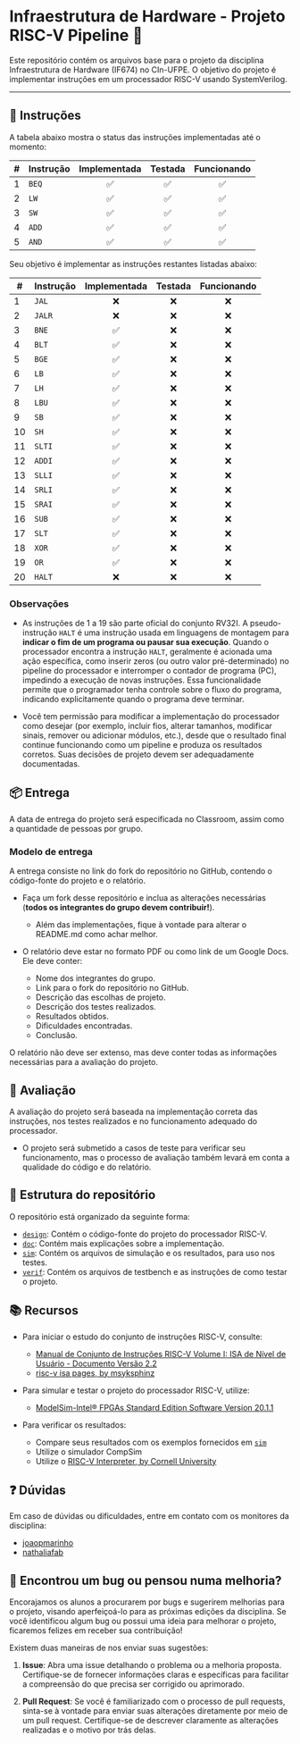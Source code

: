 # Infraestrutura de Hardware - Projeto RISC-V Pipeline 🚀

Este repositório contém os arquivos base para o projeto da disciplina Infraestrutura de Hardware (IF674) no CIn-UFPE. O objetivo do projeto é implementar instruções em um processador RISC-V usando SystemVerilog.

---

## 📝 Instruções

A tabela abaixo mostra o status das instruções implementadas até o momento:

| # | Instrução | Implementada | Testada | Funcionando |
|---|-----------|:-----------:|:-------:|:-----------:|
| 1 | `BEQ`     |     ✅     |   ✅   |     ✅     |
| 2 | `LW`      |     ✅     |   ✅   |     ✅     |
| 3 | `SW`      |     ✅     |   ✅   |     ✅     |
| 4 | `ADD`     |     ✅     |   ✅   |     ✅     |
| 5 | `AND`     |     ✅     |   ✅   |     ✅     |

Seu objetivo é implementar as instruções restantes listadas abaixo:

| # | Instrução | Implementada | Testada | Funcionando |
|---|-----------|:-----------:|:-------:|:-----------:|
| 1  | `JAL`     |      ❌     |    ❌    |      ❌      |
| 2  | `JALR`    |      ❌     |    ❌    |      ❌      |
| 3  | `BNE`     |      ✅     |    ❌    |      ❌      |
| 4  | `BLT`     |      ✅     |    ❌    |      ❌      |
| 5  | `BGE`     |      ✅     |    ❌    |      ❌      |
| 6  | `LB`      |      ✅     |    ❌    |      ❌      |
| 7  | `LH`      |      ✅     |    ❌    |      ❌      |
| 8  | `LBU`     |      ✅     |    ❌    |      ❌      |
| 9  | `SB`      |      ✅     |    ❌    |      ❌      |
| 10 | `SH`      |      ✅     |    ❌    |      ❌      |
| 11 | `SLTI`    |      ✅     |    ❌    |      ❌      |
| 12 | `ADDI`    |      ✅     |    ❌    |      ❌      |
| 13 | `SLLI`    |      ✅     |    ❌    |      ❌      |
| 14 | `SRLI`    |      ✅     |    ❌    |      ❌      |
| 15 | `SRAI`    |      ✅     |    ❌    |      ❌      |
| 16 | `SUB`     |      ✅     |    ❌    |      ❌      |
| 17 | `SLT`     |      ✅     |    ❌    |      ❌      |
| 18 | `XOR`     |      ✅     |    ❌    |      ❌      |
| 19 | `OR`      |      ✅     |    ❌    |      ❌      |
| 20 | `HALT`    |      ❌     |    ❌    |      ❌      |

### Observações

- As instruções de 1 a 19 são parte oficial do conjunto RV32I. A pseudo-instrução `HALT` é uma instrução usada em linguagens de montagem para **indicar o fim de um programa ou pausar sua execução**. Quando o processador encontra a instrução `HALT`, geralmente é acionada uma ação específica, como inserir zeros (ou outro valor pré-determinado) no pipeline do processador e interromper o contador de programa (PC), impedindo a execução de novas instruções. Essa funcionalidade permite que o programador tenha controle sobre o fluxo do programa, indicando explicitamente quando o programa deve terminar.

- Você tem permissão para modificar a implementação do processador como desejar (por exemplo, incluir fios, alterar tamanhos, modificar sinais, remover ou adicionar módulos, etc.), desde que o resultado final continue funcionando como um pipeline e produza os resultados corretos. Suas decisões de projeto devem ser adequadamente documentadas.

## 📦 Entrega

A data de entrega do projeto será especificada no Classroom, assim como a quantidade de pessoas por grupo.

### Modelo de entrega

A entrega consiste no link do fork do repositório no GitHub, contendo o código-fonte do projeto e o relatório.

- Faça um fork desse repositório e inclua as alterações necessárias (**todos os integrantes do grupo devem contribuir!**).
  - Além das implementações, fique à vontade para alterar o README.md como achar melhor.

- O relatório deve estar no formato PDF ou como link de um Google Docs. Ele deve conter:
  - Nome dos integrantes do grupo.
  - Link para o fork do repositório no GitHub.
  - Descrição das escolhas de projeto.
  - Descrição dos testes realizados.
  - Resultados obtidos.
  - Dificuldades encontradas.
  - Conclusão.

O relatório não deve ser extenso, mas deve conter todas as informações necessárias para a avaliação do projeto.

## 📝 Avaliação

A avaliação do projeto será baseada na implementação correta das instruções, nos testes realizados e no funcionamento adequado do processador.

- O projeto será submetido a casos de teste para verificar seu funcionamento, mas o processo de avaliação também levará em conta a qualidade do código e do relatório.

## 📁 Estrutura do repositório
O repositório está organizado da seguinte forma:
- [`design`](/design): Contém o código-fonte do projeto do processador RISC-V.
- [`doc`](/doc): Contém mais explicações sobre a implementação.
- [`sim`](/sim): Contém os arquivos de simulação e os resultados, para uso nos testes.
- [`verif`](/verif): Contém os arquivos de testbench e as instruções de como testar o projeto.

## 📚 Recursos
- Para iniciar o estudo do conjunto de instruções RISC-V, consulte:
  - [Manual de Conjunto de Instruções RISC-V Volume I: ISA de Nível de Usuário - Documento Versão 2.2](https://riscv.org/wp-content/uploads/2017/05/riscv-spec-v2.2.pdf)
  - [risc-v isa pages, by msyksphinz](https://msyksphinz-self.github.io/riscv-isadoc/html/rvi.html#)

- Para simular e testar o projeto do processador RISC-V, utilize:
  - [ModelSim-Intel® FPGAs Standard Edition Software Version 20.1.1](https://www.intel.com/content/www/us/en/software-kit/750666/modelsim-intel-fpgas-standard-edition-software-version-20-1-1.html)

- Para verificar os resultados:
  - Compare seus resultados com os exemplos fornecidos em [`sim`](/sim)
  - Utilize o simulador CompSim
  - Utilize o [RISC-V Interpreter, by Cornell University](https://www.cs.cornell.edu/courses/cs3410/2019sp/riscv/interpreter/)

## ❓ Dúvidas

Em caso de dúvidas ou dificuldades, entre em contato com os monitores da disciplina:
- [joaopmarinho](https://github.com/joaopmarinho)
- [nathaliafab](https://github.com/nathaliafab)

## 🐛 Encontrou um bug ou pensou numa melhoria?

Encorajamos os alunos a procurarem por bugs e sugerirem melhorias para o projeto, visando aperfeiçoá-lo para as próximas edições da disciplina. Se você identificou algum bug ou possui uma ideia para melhorar o projeto, ficaremos felizes em receber sua contribuição!

Existem duas maneiras de nos enviar suas sugestões:

1. **Issue**: Abra uma issue detalhando o problema ou a melhoria proposta. Certifique-se de fornecer informações claras e específicas para facilitar a compreensão do que precisa ser corrigido ou aprimorado.

2. **Pull Request**: Se você é familiarizado com o processo de pull requests, sinta-se à vontade para enviar suas alterações diretamente por meio de um pull request. Certifique-se de descrever claramente as alterações realizadas e o motivo por trás delas.
